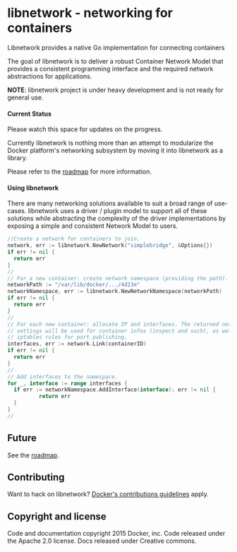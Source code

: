 # libnetwork - networking for containers
Libnetwork provides a native Go implementation for connecting containers

The goal of libnetwork is to deliver a robust Container Network Model that provides a consistent programming interface and the required network abstractions for applications.

**NOTE**: libnetwork project is under heavy development and is not ready for general use.

#### Current Status
Please watch this space for updates on the progress.

Currently libnetwork is nothing more than an attempt to modularize the Docker platform's networking subsystem by moving it into libnetwork as a library.
  
Please refer to the [roadmap](ROADMAP.md) for more information.

#### Using libnetwork

There are many networking solutions available to suit a broad range of use-cases. libnetwork uses a driver / plugin model to support all of these solutions while abstracting the complexity of the driver implementations by exposing a simple and consistent Network Model to users.

```go
//Create a network for containers to join.
network, err := libnetwork.NewNetwork("simplebridge", &Options{})
if err != nil {
  return err
}
//
// For a new container: create network namespace (providing the path).
networkPath := "/var/lib/docker/.../4d23e"
networkNamespace, err := libnetwork.NewNetworkNamespace(networkPath)
if err != nil {
  return err
}
//
// For each new container: allocate IP and interfaces. The returned network
// settings will be used for container infos (inspect and such), as well as
// iptables rules for port publishing.
interfaces, err := network.Link(containerID)
if err != nil {
  return err
}
//
// Add interfaces to the namespace.
for _, interface := range interfaces {
  if err := networkNamespace.AddInterface(interface); err != nil {
          return err
  }
}
//
```

## Future
See the [roadmap](ROADMAP.md).

## Contributing

Want to hack on libnetwork? [Docker's contributions guidelines](https://github.com/docker/docker/blob/master/CONTRIBUTING.md) apply.

## Copyright and license
Code and documentation copyright 2015 Docker, inc. Code released under the Apache 2.0 license. Docs released under Creative commons.

